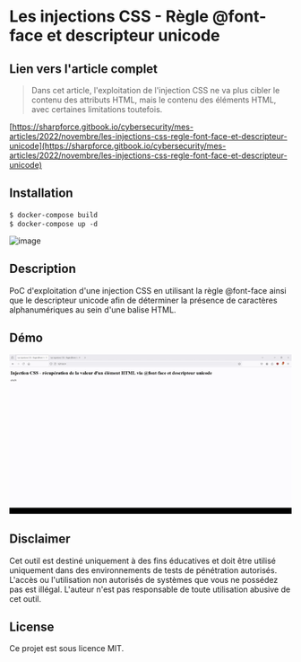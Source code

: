 # Les injections CSS - Règle @font-face et descripteur unicode

## Lien vers l'article complet

> Dans cet article, l'exploitation de l'injection CSS ne va plus cibler le contenu des attributs HTML, mais le contenu des éléments HTML, avec certaines limitations toutefois.

[https://sharpforce.gitbook.io/cybersecurity/mes-articles/2022/novembre/les-injections-css-regle-font-face-et-descripteur-unicode](https://sharpforce.gitbook.io/cybersecurity/mes-articles/2022/novembre/les-injections-css-regle-font-face-et-descripteur-unicode)

## Installation

```
$ docker-compose build
$ docker-compose up -d
```

![image](https://github.com/user-attachments/assets/845ea200-f3a3-4fc4-bb65-1cd977fd4f72)

## Description

PoC d'exploitation d'une injection CSS en utilisant la règle @font-face ainsi que le descripteur unicode afin de déterminer la présence de caractères alphanumériques au sein d'une balise HTML.

## Démo

![](https://github.com/Sharpforce/cybersecurity-code/blob/main/les-injections-css-regle-font-face-et-descripteur-unicode/demo/demo.gif)

## Disclaimer

Cet outil est destiné uniquement à des fins éducatives et doit être utilisé uniquement dans des environnements de tests de pénétration autorisés. L'accès ou l'utilisation non autorisés de systèmes que vous ne possédez pas est illégal. L'auteur n'est pas responsable de toute utilisation abusive de cet outil.

## License

Ce projet est sous licence MIT.
